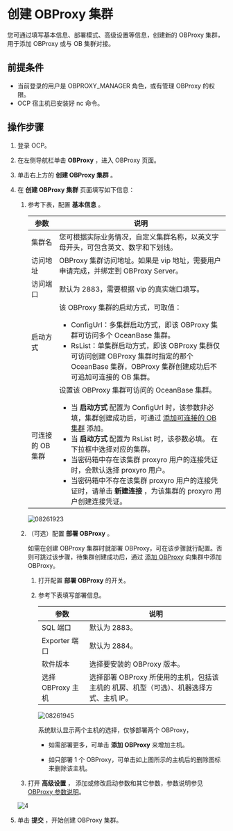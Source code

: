 # 创建 OBProxy 集群

您可通过填写基本信息、部署模式、高级设置等信息，创建新的 OBProxy 集群，用于添加 OBProxy 或与 OB 集群对接。

## 前提条件

* 当前登录的用户是 OBPROXY_MANAGER 角色，或有管理 OBProxy 的权限。
* OCP 宿主机已安装好 nc 命令。

## 操作步骤

1. 登录 OCP。

2. 在左侧导航栏单击 **OBProxy** ，进入 OBProxy 页面。

3. 单击右上方的 **创建 OBProxy 集群** 。

4. 在 **创建 OBProxy 集群** 页面填写如下信息：

   1. 参考下表，配置 **基本信息** 。

      |     参数     |                                                                                                                                                                                                                                                                          说明                                                                                                                                                                                                                                                                           |
      |------------|-------------------------------------------------------------------------------------------------------------------------------------------------------------------------------------------------------------------------------------------------------------------------------------------------------------------------------------------------------------------------------------------------------------------------------------------------------------------------------------------------------------------------------------------------------|
      | 集群名        | 您可根据实际业务情况，自定义集群名称，以英文字母开头，可包含英文、数字和下划线。                                                                                                                                                                                                                                                                                                                                                                                                                                                                                                              |
      | 访问地址       | OBProxy 集群访问地址。如果是 vip 地址，需要用户申请完成，并绑定到 OBProxy Server。                                                                                                                                                                                                                                                                                                                                                                                                                                                                                               |
      | 访问端口       | 默认为 2883，需要根据 vip 的真实端口填写。                                                                                                                                                                                                                                                                                                                                                                                                                                                                                                                            |
      | 启动方式       | 该 OBProxy 集群的启动方式，可取值： <ul><li>ConfigUrl：多集群启动方式，即该 OBProxy 集群可访问多个 OceanBase 集群。</li><li> RsList：单集群启动方式，即该 OBProxy 集群仅可访问创建 OBProxy 集群时指定的那个 OceanBase 集群，OBProxy 集群创建成功后不可追加可连接的 OB 集群。</li></ul>   |
      | 可连接的 OB 集群 | 设置该 OBProxy 集群可访问的 OceanBase 集群。 <ul><li>当 **启动方式** 配置为 ConfigUrl 时，该参数非必填，集群创建成功后，可通过 [添加可连接的 OB 集群](../800.obproxy-management/1000.add-a-connectable-ob-cluster.md) 添加。</li><li> 当 **启动方式** 配置为 RsList 时，该参数必填。 在下拉框中选择对应的集群。 </li><li>当密码箱中存在该集群 proxyro 用户的连接凭证时，会默认选择 proxyro 用户。</li><li>当密码箱中不存在该集群 proxyro 用户的连接凭证时，请单击 **新建连接** ，为该集群的  proxyro 用户创建连接凭证。 </li></ul>      |

      ![08261923](https://help-static-aliyun-doc.aliyuncs.com/assets/img/zh-CN/2334601361/p312780.png)

   2. （可选）配置 **部署 OBProxy** 。

      如需在创建 OBProxy 集群时就部署 OBProxy，可在该步骤就行配置。否则可跳过该步骤，待集群创建成功后，通过 [添加 OBProxy](../800.obproxy-management/600.add-obproxy.md) 向集群中添加 OBProxy。
      1. 打开配置 **部署 OBProxy** 的开关。

      2. 参考下表填写部署信息。

         |      参数       |                         说明                         |
         |---------------|----------------------------------------------------|
         | SQL 端口        | 默认为 2883。                                          |
         | Exporter 端口   | 默认为 2884。                                          |
         | 软件版本          | 选择要安装的 OBProxy 版本。                                 |
         | 选择 OBProxy 主机 | 选择部署 OBProxy 所使用的主机，包括该主机的 机房、机型（可选）、机器选择方式、主机 IP。 |

         ![08261945](https://help-static-aliyun-doc.aliyuncs.com/assets/img/zh-CN/2334601361/p312784.png)

         系统默认显示两个主机的选择，仅够部署两个 OBProxy，
         * 如需部署更多，可单击 **添加 OBProxy** 来增加主机。

         * 如只部署 1 个 OBProxy，可单击如上图所示的主机后的删除图标来删除该主机。

   3. 打开 **高级设置** ， 添加或修改启动参数和其它参数，参数说明参见 [OBProxy 参数说明](../1200.appendix/1000.odp-cluster-parameters.md)。

   ![4](https://help-static-aliyun-doc.aliyuncs.com/assets/img/zh-CN/8232382161/p240600.png)

5. 单击 **提交** ，开始创建 OBProxy 集群。
